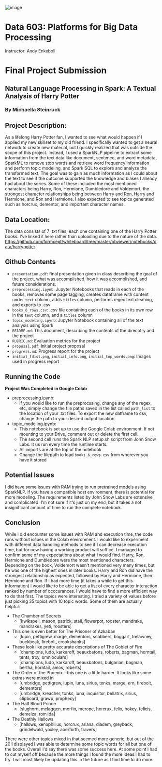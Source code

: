 ![image](https://user-images.githubusercontent.com/4869523/152448346-24012b92-318d-4ac5-83ff-599f381cc63d.png)

# Data 603: Platforms for Big Data Processing

Instructor: Andy Enkeboll

# Final Project Submission
## Natural Language Processing in Spark: A Textual Analysis of Harry Potter
### By Michaella Steinruck

## Project Description:
As a lifelong Harry Potter fan, I wanted to see what would happen if I applied my new skillset to my old friend. I specifically wanted to get a neural network to create new material, but I quickly realized that was outside the scope of this project. Instead, I used a SparkNLP pipeline to extract some information from the text data like document, sentence, and word metadata, SparkML to remove stop words and retrieve word frequency information and perform topic modeling, and Spark SQL to explore and analyze the transformed text. The goal was to gain as much information as I could about the text to see if the outcome supported the knowledge and biases I already had about the series. Some of these included the most mentioned characters being Harry, Ron, Hermione, Dumbledore and Voldemort, the strongest character relationships being between Harry and Ron, Harry and Hermione, and Ron and Hermione. I also expected to see topics generated such as horcrux, dementor, and important character names.

## Data Location:
The data consists of 7 .txt files, each one containing one of the Harry Potter books. I've linked it here rather than uploading due to the nature of the data. 
https://github.com/formcept/whiteboard/tree/master/nbviewer/notebooks/data/harrypotter

## Github Contents
- `presentation.pdf`: final presentation given in class describing the goal of the project, what was accomplished, how it was accomplished, and future considerations.
- `preprocessing.ipynb`: Jupyter Notebooks that reads in each of the books, removes some page tagging, creates dataframe with content under `text` column, adds `titles` column, performs regex text cleaning, and exports to .csv
- `books_6_rows.csv`: .csv file containing each of the books in its own row in the `text` column, and a `titles` column
- `topic_modeling.ipynb`: Jupyter Notebook containing all of the text analysis using Spark
- `README.md`: This document, describing the contents of the direcotry and the project
- `RUBRIC.md`: Evaluation metrics for the project
- `proposal.pdf`: Initial project proposal
- `progress.md`: Progress report for the project
- `initial_fdist.png`, `initial_info.png`, `initial_top_words.png`: Images used in progress report

## Running the Code
**Project Was Completed in Google Colab**
- preprocessing.ipynb:
  - if you would like to run the preprocssing, change any of the regex, etc, simply change the file paths saved in the list called `path_list` to the location of your .txt files. To export the new datframe to csv, change the path to your desired output location. 
- topic_modeling.ipynb:
  - This notebook is set up to use the Google Colab environment. If not mounting to your Drive, comment out or delete the first cell. 
  - The second cell runs the Spark NLP setup.sh script from John Snow Labs. It us run every time the runtime starts.
  - All imports are at the top of the notebook
  - Change the filepath to load `books_6_rows.csv` from wherever you have it stored

## Potential Issues
I did have some issues with RAM trying to run pretrained models using SparkNLP. If you have a compatible host environment, there is potential for more modeling. The requirements listed by John Snow Labs are extensive and complicated. I'm not sure if it's just on my end, but it takes a not insignificant amount of time to run the complete notebook.

## Conclusion
While I did encounter some issues with RAM and execution time, the code runs without issues in the Colab environment. I would like to experiment with different data handling methods to see if I can decrease execution time, but for now having a working product will suffice. I managed to confirm some of my expectations about what I would find. Harry, Ron, Hermione and Dumbledore were the most mentioned characters. Depending on the book, Voldemort wasn't mentioned very many times, but he was one of the highest ones in later books. Harry and Ron did have the strongest relationship as expected, followed by Harry and Hermione, then Hermione and Ron. If I had more time (it takes a while to get this information) I would like to be able to get a list of every character interaction ranked by number of occcurances. I would have to find a more efficient way to do that first. The topics were interesting. I tried a variety of values before just picking 35 topics with 10 topic words. Some of them are actually helpful:
- The Chamber of Secrets
  - [kwikspell, mason, patrick, stall, flowerpot, rooster, mandrake, mandrakes, yeti, roosters]    
- This one is even better for The Prisoner of Azkaban
  - [lupin, pettigrew, marge, dementors, scabbers, boggart, trelawney, buckbeak, firebolt, crookshanks]
- These look like pretty accurate descriptions of The Goblet of Fire
  - [champions, ludo, karkaroff, beauxbatons, roberts, bagman, horntail, tents, troy, omnioculars] 
  - [champions, ludo, karkaroff, beauxbatons, bulgarian, bagman, bertha, horntail, amos, roberts]
- The Order of the Phoenix - this one is a little harder. It looks like some extras were mixed in  
  - [umbridge, pettigrew, lupin, luna, sirius, tonks, marge, ern, firebolt, dementors]
  - [umbridge, kreacher, tonks, luna, inquisitor, bellatrix, sirius, clipboard, grawp, prophecy]
- The Half Blood Prince
  - [slughorn, mclaggen, morfin, merope, horcrux, felix, hokey, felicis, demelza, romilda] 
- The Deathly Hallows
  - [hallows, xenophilius, horcrux, ariana, diadem, greyback, grindelwald, yaxley, aberforth, travers]

There were other topics mixed in that seemed more generic, but out of the 20 I displayed I was able to determine some topic words for all but one of the books. Overall I'd say there was some success here. At some point I had to cut myself off because the more things I found the more ideas I had to try. I will most likely be updating this in the future as I find time to do more. 
  
